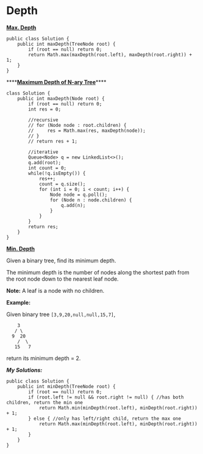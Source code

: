 # Depth

[**Max. Depth**](https://leetcode.com/problems/maximum-depth-of-binary-tree/description/)

```text
public class Solution {
    public int maxDepth(TreeNode root) {
        if (root == null) return 0;
        return Math.max(maxDepth(root.left), maxDepth(root.right)) + 1;
    }
}
```



\*\*\*\*[**Maximum Depth of N-ary Tree**](https://leetcode.com/problems/maximum-depth-of-n-ary-tree/description/)\*\*\*\*

```text
class Solution {
    public int maxDepth(Node root) {
        if (root == null) return 0;
        int res = 0;
        
        //recursive 
        // for (Node node : root.children) {
        //     res = Math.max(res, maxDepth(node));
        // }
        // return res + 1;
        
        //iterative
        Queue<Node> q = new LinkedList<>();
        q.add(root);
        int count = 0;
        while(!q.isEmpty()) {
            res++;
            count = q.size();
            for (int i = 0; i < count; i++) {
                Node node = q.poll();
                for (Node n : node.children) {
                    q.add(n);
                }
            }
        }
        return res;
    }
}
```

[**Min. Depth**](https://leetcode.com/problems/minimum-depth-of-binary-tree/description/)

Given a binary tree, find its minimum depth.

The minimum depth is the number of nodes along the shortest path from the root node down to the nearest leaf node.

**Note:** A leaf is a node with no children.

**Example:**

Given binary tree `[3,9,20,null,null,15,7]`,

```text
    3
   / \
  9  20
    /  \
   15   7
```

return its minimum depth = 2.

_**My Solutions:**_

```text
public class Solution {
    public int minDepth(TreeNode root) {
        if (root == null) return 0;
        if (root.left != null && root.right != null) { //has both children, return the min one
            return Math.min(minDepth(root.left), minDepth(root.right)) + 1;
        } else { //only has left/right child, return the max one
            return Math.max(minDepth(root.left), minDepth(root.right)) + 1;
        }
    }
}
```

